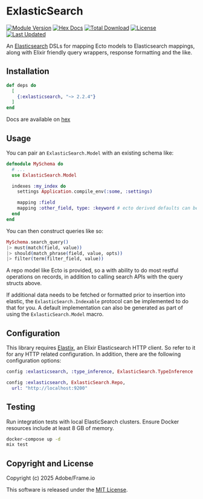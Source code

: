 # ExlasticSearch

[![Module Version](https://img.shields.io/hexpm/v/exlasticsearch.svg)](https://hex.pm/packages/exlasticsearch)
[![Hex Docs](https://img.shields.io/badge/hex-docs-lightgreen.svg)](https://hexdocs.pm/exlasticsearch/)
[![Total Download](https://img.shields.io/hexpm/dt/exlasticsearch.svg)](https://hex.pm/packages/exlasticsearch)
[![License](https://img.shields.io/hexpm/l/exlasticsearch.svg)](https://github.com/Frameio/exlasticsearch/blob/master/LICENSE)
[![Last Updated](https://img.shields.io/github/last-commit/Frameio/exlasticsearch.svg)](https://github.com/Frameio/exlasticsearch/commits/master)

An [Elasticsearch](https://www.elastic.co/elasticsearch/) DSLs for mapping Ecto
models to Elasticsearch mappings, along with Elixir friendly query wrappers,
response formatting and the like.

## Installation

```elixir
def deps do
  [
    {:exlasticsearch, "~> 2.2.4"}
  ]
end
```

Docs are available on [hex](https://hexdocs.pm/exlasticsearch/)

## Usage

You can pair an `ExlasticSearch.Model` with an existing schema like:

```elixir
defmodule MySchema do
  # ...
  use ExlasticSearch.Model

  indexes :my_index do
    settings Application.compile_env(:some, :settings)

    mapping :field
    mapping :other_field, type: :keyword # ecto derived defaults can be overridden
  end
end
```

You can then construct queries like so:

```elixir
MySchema.search_query()
|> must(match(field, value))
|> should(match_phrase(field, value, opts))
|> filter(term(filter_field, value))
```

A repo model like Ecto is provided, so a with ability to do most restful operations on records, in
addition to calling search APIs with the query structs above.

If additional data needs to be fetched or formatted prior to insertion into elastic, the `ExlasticSearch.Indexable`
protocol can be implemented to do that for you. A default implementation can also be generated as part of using
the `ExlasticSearch.Model` macro.

## Configuration

This library requires [Elastix](https://hex.pm/packages/elastix), an Elixir Elasticsearch HTTP client. So refer to it for any HTTP related configuration. In addition, there are the following configuration options:

```elixir
config :exlasticsearch, :type_inference, ExlasticSearch.TypeInference

config :exlasticsearch, ExlasticSearch.Repo,
  url: "http://localhost:9200"
```

## Testing

Run integration tests with local ElasticSearch clusters.
Ensure Docker resources include at least 8 GB of memory.

```sh
docker-compose up -d
mix test
```


## Copyright and License

Copyright (c) 2025 Adobe/Frame.io

This software is released under the [MIT License](./LICENSE.md).
